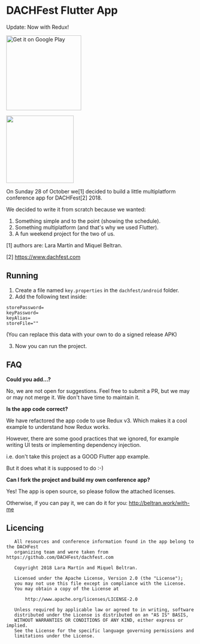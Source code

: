 # DACHFest Flutter App

Update: Now with Redux!

<a href='https://play.google.com/store/apps/details?id=work.beltran.dachfest&pcampaignid=MKT-Other-global-all-co-prtnr-py-PartBadge-Mar2515-1'><img alt='Get it on Google Play' src='https://play.google.com/intl/en_us/badges/images/generic/en_badge_web_generic.png' width=200/></a>

<a href="https://itunes.apple.com/us/app/dachfest-2018-unofficial/id1440477870?mt=8"><img src='https://linkmaker.itunes.apple.com/en-us/badge-lrg.svg?releaseDate=2018-10-31&kind=iossoftware&bubble=ios_apps'  width=180//></a>

On Sunday 28 of October we[1] decided to build a little multiplatform conference app for DACHFest[2] 2018.

We decided to write it from scratch because we wanted:

1. Something simple and to the point (showing the schedule).
2. Something multiplatform (and that's why we used Flutter).
3. A fun weekend project for the two of us.

[1] authors are: Lara Martín and Miquel Beltran.

[2] https://www.dachfest.com

## Running

1. Create a file named `key.properties` in the `dachfest/android` folder.
2. Add the following text inside:

```
storePassword=
keyPassword=
keyAlias=
storeFile=""
```
(You can replace this data with your own to do a signed release APK)

3. Now you can run the project.

## FAQ

**Could you add...?**

No, we are not open for suggestions. Feel free to submit a PR, but we may or may not merge it.
We don't have time to maintain it.

**Is the app code correct?**

We have refactored the app code to use Redux v3. 
Which makes it a cool example to understand how Redux works.

However, there are some good practices that we ignored, for example
writing UI tests or implementing dependency injection.

i.e. don't take this project as a GOOD Flutter app example.

But it does what it is supposed to do :-)

**Can I fork the project and build my own conference app?**

Yes! The app is open source, so please follow the attached licenses.

Otherwise, if you can pay it, we can do it for you: http://beltran.work/with-me

## Licencing

```
   All resources and conference information found in the app belong to the DACHFest
   organizing team and were taken from https://github.com/DACHFest/dachfest.com

   Copyright 2018 Lara Martín and Miquel Beltran.

   Licensed under the Apache License, Version 2.0 (the "License");
   you may not use this file except in compliance with the License.
   You may obtain a copy of the License at

       http://www.apache.org/licenses/LICENSE-2.0

   Unless required by applicable law or agreed to in writing, software
   distributed under the License is distributed on an "AS IS" BASIS,
   WITHOUT WARRANTIES OR CONDITIONS OF ANY KIND, either express or implied.
   See the License for the specific language governing permissions and
   limitations under the License.
```
